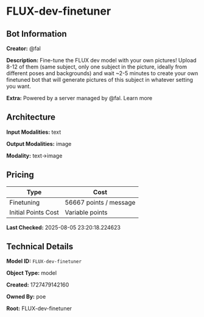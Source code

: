 # FLUX-dev-finetuner

## Bot Information

**Creator:** @fal

**Description:** Fine-tune the FLUX dev model with your own pictures! Upload 8-12 of them (same subject, only one subject in the picture, ideally from different poses and backgrounds) and wait ~2-5 minutes to create your own finetuned bot that will generate pictures of this subject in whatever setting you want.

**Extra:** Powered by a server managed by @fal. Learn more


## Architecture

**Input Modalities:** text

**Output Modalities:** image

**Modality:** text->image


## Pricing

| Type | Cost |
|------|------|
| Finetuning | 56667 points / message |
| Initial Points Cost | Variable points |

**Last Checked:** 2025-08-05 23:20:18.224623


## Technical Details

**Model ID:** `FLUX-dev-finetuner`

**Object Type:** model

**Created:** 1727479142160

**Owned By:** poe

**Root:** FLUX-dev-finetuner
